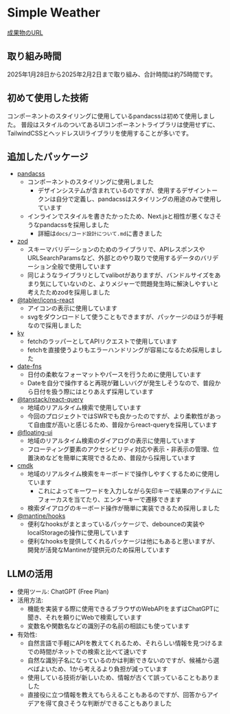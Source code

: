 # Simple Weather

[成果物のURL](https://simple-weather-steel.vercel.app/)

## 取り組み時間

2025年1月28日から2025年2月2日まで取り組み、合計時間は約75時間です。

## 初めて使用した技術

コンポーネントのスタイリングに使用しているpandacssは初めて使用しました。
普段はスタイルのついてあるUIコンポーネントライブラリは使用せずに、TailwindCSSとヘッドレスUIライブラリを使用することが多いです。

## 追加したパッケージ

- [pandacss](https://panda-css.com/)
    - コンポーネントのスタイリングに使用しました
        - デザインシステムが含まれているのですが、使用するデザイントークンは自分で定義し、pandacssはスタイリングの用途のみで使用しています
    - インラインでスタイルを書きたかったため、Next.jsと相性が悪くなさそうなpandacssを採用しました
        - 詳細は`docs/コード設計について.md`に書きました
- [zod](https://zod.dev/)
    - スキーマバリデーションのためのライブラリで、APIレスポンスやURLSearchParamsなど、外部とのやり取りで使用するデータのバリデーション全般で使用しています
    - 同じようなライブラリとしてvalibotがありますが、バンドルサイズをあまり気にしていないのと、よりメジャーで問題発生時に解決しやすいと考えたためzodを採用しました
- [@tabler/icons-react](https://tabler.io/icons)
    - アイコンの表示に使用しています
    - svgをダウンロードして使うこともできますが、パッケージのほうが手軽なので採用しました
- [ky](https://github.com/sindresorhus/ky)
    - fetchのラッパーとしてAPIリクエストで使用しています
    - fetchを直接使うよりもエラーハンドリングが容易になるため採用しました
- [date-fns](https://date-fns.org/)
    - 日付の柔軟なフォーマットやパースを行うために使用しています
    - Dateを自分で操作すると再現が難しいバグが発生しそうなので、普段から日付を扱う際にはとりあえず採用しています
- [@tanstack/react-query](https://tanstack.com/query/v5)
    - 地域のリアルタイム検索で使用しています
    - 今回のプロジェクトではSWRでも良かったのですが、より柔軟性があって自由度が高いと感じるため、普段からreact-queryを採用しています
- [@floating-ui](https://floating-ui.com/)
    - 地域のリアルタイム検索のダイアログの表示に使用しています
    - フローティング要素のアクセシビリティ対応や表示・非表示の管理、位置決めなどを簡単に実現できるため、普段から採用しています
- [cmdk](https://cmdk.paco.me/)
    - 地域のリアルタイム検索をキーボードで操作しやすくするために使用しています
        - これによってキーワードを入力しながら矢印キーで結果のアイテムにフォーカスを当てたり、エンターキーで遷移できます
    - 検索ダイアログのキーボード操作が簡単に実装できるため採用しました
- [@mantine/hooks](https://github.com/mantinedev/mantine/tree/master/packages/%40mantine/hooks)
    - 便利なhooksがまとまっているパッケージで、debounceの実装やlocalStorageの操作に使用しています
    - 便利なhooksを提供してくれるパッケージは他にもあると思いますが、開発が活発なMantineが提供元のため採用しています

## LLMの活用

- 使用ツール: ChatGPT (Free Plan)
- 活用方法:
    - 機能を実装する際に使用できるブラウザのWebAPIをまずはChatGPTに聞き、それを頼りにWebで検索しています
    - 変数名や関数名などの識別子の名前の相談にも使っています
- 有効性:
    - 自然言語で手軽にAPIを教えてくれるため、それらしい情報を見つけるまでの時間がネットでの検索と比べて速いです
    - 自然な識別子名になっているのかは判断できないのですが、候補から選べばよいため、1から考えるより負担が減っています
    - 使用している技術が新しいため、情報が古くて誤っていることもありました
    - 直接役に立つ情報を教えてもらえることもあるのですが、回答からアイデアを得て良さそうな判断ができることもありました
